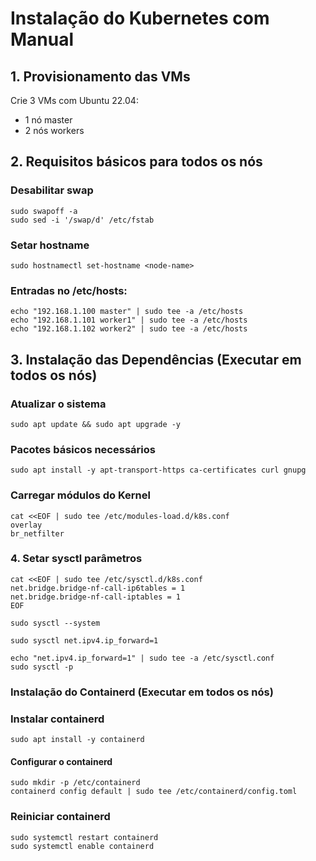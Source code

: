 # Instalação do Kubernetes com Manual

## 1. Provisionamento das VMs

Crie 3 VMs com Ubuntu 22.04:
- 1 nó master
- 2 nós workers

## 2. Requisitos básicos para todos os nós

### Desabilitar swap
```
sudo swapoff -a
sudo sed -i '/swap/d' /etc/fstab
```

### Setar hostname
```
sudo hostnamectl set-hostname <node-name>
```

### Entradas no /etc/hosts:
```
echo "192.168.1.100 master" | sudo tee -a /etc/hosts
echo "192.168.1.101 worker1" | sudo tee -a /etc/hosts
echo "192.168.1.102 worker2" | sudo tee -a /etc/hosts
```

## 3. Instalação das Dependências (Executar em todos os nós)

### Atualizar o sistema
```
sudo apt update && sudo apt upgrade -y
```
### Pacotes básicos necessários
```
sudo apt install -y apt-transport-https ca-certificates curl gnupg
```

### Carregar módulos do Kernel
```
cat <<EOF | sudo tee /etc/modules-load.d/k8s.conf
overlay
br_netfilter
```

### 4. Setar sysctl parâmetros

```
cat <<EOF | sudo tee /etc/sysctl.d/k8s.conf
net.bridge.bridge-nf-call-ip6tables = 1
net.bridge.bridge-nf-call-iptables = 1
EOF

sudo sysctl --system

sudo sysctl net.ipv4.ip_forward=1

echo "net.ipv4.ip_forward=1" | sudo tee -a /etc/sysctl.conf
sudo sysctl -p
```

### Instalação do Containerd (Executar em todos os nós)

### Instalar containerd
```
sudo apt install -y containerd
```

#### Configurar o containerd
```
sudo mkdir -p /etc/containerd
containerd config default | sudo tee /etc/containerd/config.toml
```

### Reiniciar containerd
```
sudo systemctl restart containerd
sudo systemctl enable containerd
```